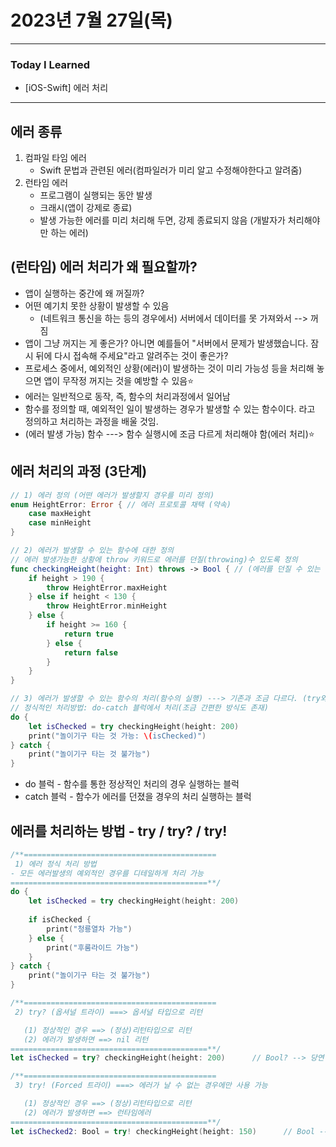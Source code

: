 # 2023년 7월 27일(목)

---

### Today I Learned

- [iOS-Swift] 에러 처리

---

## 에러 종류

1. 컴파일 타임 에러
   - Swift 문법과 관련된 에러(컴파일러가 미리 알고 수정해야한다고 알려줌)
2. 런타임 에러
   - 프로그램이 실행되는 동안 발생
   - 크래시(앱이 강제로 종료)
   - 발생 가능한 에러를 미리 처리해 두면, 강제 종료되지 않음 (개발자가 처리해야만 하는 에러)

## (런타임) 에러 처리가 왜 필요할까?

- 앱이 실행하는 중간에 왜 꺼질까?
- 어떤 예기치 못한 상황이 발생할 수 있음
  - (네트워크 통신을 하는 등의 경우에서) 서버에서 데이터를 못 가져와서 --> 꺼짐
- 앱이 그냥 꺼지는 게 좋은가? 아니면 예를들어 "서버에서 문제가 발생했습니다. 잠시 뒤에 다시 접속해 주세요"라고 알려주는 것이 좋은가?
- 프로세스 중에서, 예외적인 상황(에러)이 발생하는 것이 미리 가능성 등을 처리해 놓으면 앱이 무작정 꺼지는 것을 예방할 수 있음⭐️
- 에러는 일반적으로 동작, 즉, 함수의 처리과정에서 일어남
- 함수를 정의할 때, 예외적인 일이 발생하는 경우가 발생할 수 있는 함수이다. 라고 정의하고 처리하는 과정을 배울 것임.
- (에러 발생 가능) 함수 ---> 함수 실행시에 조금 다르게 처리해야 함(에러 처리)⭐️

## 에러 처리의 과정 (3단계)

```swift
// 1) 에러 정의 (어떤 에러가 발생할지 경우를 미리 정의)
enum HeightError: Error { // 에러 프로토콜 채택 (약속)
    case maxHeight
    case minHeight
}

// 2) 에러가 발생할 수 있는 함수에 대한 정의
// 에러 발생가능한 상황에 throw 키워드로 에러를 던질(throwing)수 있도록 정의 
func checkingHeight(height: Int) throws -> Bool { // (에러를 던질 수 있는 함수 타입이다.)
    if height > 190 {
        throw HeightError.maxHeight
    } else if height < 130 {
        throw HeightError.minHeight
    } else {
        if height >= 160 {
            return true
        } else {
            return false
        }
    }
}

// 3) 에러가 발생할 수 있는 함수의 처리(함수의 실행) ---> 기존과 조금 다르다. (try와 do-catch 문으로 처리)
// 정식적인 처리방법: do-catch 블럭에서 처리(조금 간편한 방식도 존재)
do {
    let isChecked = try checkingHeight(height: 200)
    print("놀이기구 타는 것 가능: \(isChecked)")
} catch {
    print("놀이기구 타는 것 불가능")
}
```

- do 블럭 - 함수를 통한 정상적인 처리의 경우 실행하는 블럭
- catch 블럭 - 함수가 에러를 던졌을 경우의 처리 실행하는 블럭

## 에러를 처리하는 방법 - try / try? / try!

```swift
/**===========================================
 1) 에러 정식 처리 방법
- 모든 에러발생의 예외적인 경우를 디테일하게 처리 가능
============================================**/
do {
    let isChecked = try checkingHeight(height: 200)
  
    if isChecked {
        print("청룡열차 가능")
    } else {
        print("후룸라이드 가능")
    }
} catch {
    print("놀이기구 타는 것 불가능")
}

/**===========================================
 2) try? (옵셔널 트라이) ===> 옵셔널 타입으로 리턴

   (1) 정상적인 경우 ==> (정상)리턴타입으로 리턴
   (2) 에러가 발생하면 ==> nil 리턴
============================================**/
let isChecked = try? checkingHeight(height: 200)      // Bool? --> 당연히, 옵셔널 타입을 벗겨서 사용해야함

/**===========================================
 3) try! (Forced 트라이) ===> 에러가 날 수 없는 경우에만 사용 가능

   (1) 정상적인 경우 ==> (정상)리턴타입으로 리턴
   (2) 에러가 발생하면 ==> 런타임에러
============================================**/
let isChecked2: Bool = try! checkingHeight(height: 150)      // Bool --> 에러가 발생할 수 없다고 확신이 있는 경우만 사용해야 함.
```